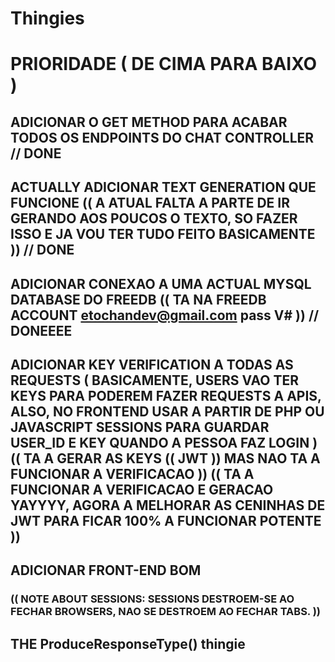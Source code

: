 # Thingies

# PRIORIDADE ( DE CIMA PARA BAIXO )

## ADICIONAR O GET METHOD PARA ACABAR TODOS OS ENDPOINTS DO CHAT CONTROLLER // DONE

## ACTUALLY ADICIONAR TEXT GENERATION QUE FUNCIONE (( A ATUAL FALTA A PARTE DE IR GERANDO AOS POUCOS O TEXTO, SO FAZER ISSO E JA VOU TER TUDO FEITO BASICAMENTE )) // DONE

## ADICIONAR CONEXAO A UMA ACTUAL MYSQL DATABASE DO FREEDB (( TA NA FREEDB ACCOUNT etochandev@gmail.com pass V# )) // DONEEEE

## ADICIONAR KEY VERIFICATION A TODAS AS REQUESTS ( BASICAMENTE, USERS VAO TER KEYS PARA PODEREM FAZER REQUESTS A APIS, ALSO, NO FRONTEND USAR A PARTIR DE PHP OU JAVASCRIPT SESSIONS PARA GUARDAR USER_ID E KEY QUANDO A PESSOA FAZ LOGIN ) (( TA A GERAR AS KEYS (( JWT )) MAS NAO TA A FUNCIONAR A VERIFICACAO )) (( TA A FUNCIONAR A VERIFICACAO E GERACAO YAYYYY, AGORA A MELHORAR AS CENINHAS DE JWT PARA FICAR 100% A FUNCIONAR POTENTE ))

## ADICIONAR FRONT-END BOM 

### (( NOTE ABOUT SESSIONS: SESSIONS DESTROEM-SE AO FECHAR BROWSERS, NAO SE DESTROEM AO FECHAR TABS. ))

## THE ProduceResponseType() thingie

